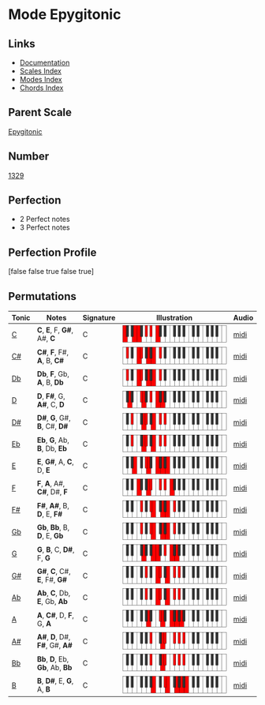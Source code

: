 # Mode Epygitonic

## Links

- [Documentation](index.md)
- [Scales Index](Scales.md)
- [Modes Index](Modes.md)
- [Chords Index](Chords.md)

## Parent Scale

[Epygitonic](ScaleEpygitonic.md)

## Number

[1329](https://ianring.com/musictheory/scales/1329)

## Perfection

- 2 Perfect notes
- 3 Perfect notes

## Perfection Profile

[false false true false true]

## Permutations

| Tonic | Notes | Signature | Illustration | Audio |
|-------|-------|-----------|--------------|-------|
| [C](ModeCNaturalEpygitonic.md) | **C**, **E**, F, **G#**, A#, **C** | C | ![CNaturalEpygitonic](ModeCNaturalEpygitonic.png) | [midi](https://github.com/edipermadi/music/blob/main/docs/ModeCNaturalEpygitonic.mid?raw=true) |
| [C#](ModeCSharpEpygitonic.md) | **C#**, **F**, F#, **A**, B, **C#** | C | ![CSharpEpygitonic](ModeCSharpEpygitonic.png) | [midi](https://github.com/edipermadi/music/blob/main/docs/ModeCSharpEpygitonic.mid?raw=true) |
| [Db](ModeDFlatEpygitonic.md) | **Db**, **F**, Gb, **A**, B, **Db** | C | ![DFlatEpygitonic](ModeDFlatEpygitonic.png) | [midi](https://github.com/edipermadi/music/blob/main/docs/ModeDFlatEpygitonic.mid?raw=true) |
| [D](ModeDNaturalEpygitonic.md) | **D**, **F#**, G, **A#**, C, **D** | C | ![DNaturalEpygitonic](ModeDNaturalEpygitonic.png) | [midi](https://github.com/edipermadi/music/blob/main/docs/ModeDNaturalEpygitonic.mid?raw=true) |
| [D#](ModeDSharpEpygitonic.md) | **D#**, **G**, G#, **B**, C#, **D#** | C | ![DSharpEpygitonic](ModeDSharpEpygitonic.png) | [midi](https://github.com/edipermadi/music/blob/main/docs/ModeDSharpEpygitonic.mid?raw=true) |
| [Eb](ModeEFlatEpygitonic.md) | **Eb**, **G**, Ab, **B**, Db, **Eb** | C | ![EFlatEpygitonic](ModeEFlatEpygitonic.png) | [midi](https://github.com/edipermadi/music/blob/main/docs/ModeEFlatEpygitonic.mid?raw=true) |
| [E](ModeENaturalEpygitonic.md) | **E**, **G#**, A, **C**, D, **E** | C | ![ENaturalEpygitonic](ModeENaturalEpygitonic.png) | [midi](https://github.com/edipermadi/music/blob/main/docs/ModeENaturalEpygitonic.mid?raw=true) |
| [F](ModeFNaturalEpygitonic.md) | **F**, **A**, A#, **C#**, D#, **F** | C | ![FNaturalEpygitonic](ModeFNaturalEpygitonic.png) | [midi](https://github.com/edipermadi/music/blob/main/docs/ModeFNaturalEpygitonic.mid?raw=true) |
| [F#](ModeFSharpEpygitonic.md) | **F#**, **A#**, B, **D**, E, **F#** | C | ![FSharpEpygitonic](ModeFSharpEpygitonic.png) | [midi](https://github.com/edipermadi/music/blob/main/docs/ModeFSharpEpygitonic.mid?raw=true) |
| [Gb](ModeGFlatEpygitonic.md) | **Gb**, **Bb**, B, **D**, E, **Gb** | C | ![GFlatEpygitonic](ModeGFlatEpygitonic.png) | [midi](https://github.com/edipermadi/music/blob/main/docs/ModeGFlatEpygitonic.mid?raw=true) |
| [G](ModeGNaturalEpygitonic.md) | **G**, **B**, C, **D#**, F, **G** | C | ![GNaturalEpygitonic](ModeGNaturalEpygitonic.png) | [midi](https://github.com/edipermadi/music/blob/main/docs/ModeGNaturalEpygitonic.mid?raw=true) |
| [G#](ModeGSharpEpygitonic.md) | **G#**, **C**, C#, **E**, F#, **G#** | C | ![GSharpEpygitonic](ModeGSharpEpygitonic.png) | [midi](https://github.com/edipermadi/music/blob/main/docs/ModeGSharpEpygitonic.mid?raw=true) |
| [Ab](ModeAFlatEpygitonic.md) | **Ab**, **C**, Db, **E**, Gb, **Ab** | C | ![AFlatEpygitonic](ModeAFlatEpygitonic.png) | [midi](https://github.com/edipermadi/music/blob/main/docs/ModeAFlatEpygitonic.mid?raw=true) |
| [A](ModeANaturalEpygitonic.md) | **A**, **C#**, D, **F**, G, **A** | C | ![ANaturalEpygitonic](ModeANaturalEpygitonic.png) | [midi](https://github.com/edipermadi/music/blob/main/docs/ModeANaturalEpygitonic.mid?raw=true) |
| [A#](ModeASharpEpygitonic.md) | **A#**, **D**, D#, **F#**, G#, **A#** | C | ![ASharpEpygitonic](ModeASharpEpygitonic.png) | [midi](https://github.com/edipermadi/music/blob/main/docs/ModeASharpEpygitonic.mid?raw=true) |
| [Bb](ModeBFlatEpygitonic.md) | **Bb**, **D**, Eb, **Gb**, Ab, **Bb** | C | ![BFlatEpygitonic](ModeBFlatEpygitonic.png) | [midi](https://github.com/edipermadi/music/blob/main/docs/ModeBFlatEpygitonic.mid?raw=true) |
| [B](ModeBNaturalEpygitonic.md) | **B**, **D#**, E, **G**, A, **B** | C | ![BNaturalEpygitonic](ModeBNaturalEpygitonic.png) | [midi](https://github.com/edipermadi/music/blob/main/docs/ModeBNaturalEpygitonic.mid?raw=true) |
